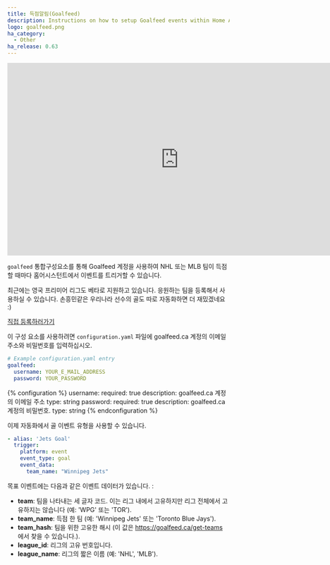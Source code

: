 ```yaml
---
title: 득점알림(Goalfeed)
description: Instructions on how to setup Goalfeed events within Home Assistant.
logo: goalfeed.png
ha_category:
  - Other
ha_release: 0.63
---
```


<div class='videoWrapper'>
<iframe width="776" height="437" src="https://www.youtube.com/embed/lp-hJwIQoKg" frameborder="0" allow="accelerometer; autoplay; encrypted-media; gyroscope; picture-in-picture" allowfullscreen></iframe>
</div>

`goalfeed` 통합구성요소를 통해 Goalfeed 계정을 사용하여 NHL 또는 MLB 팀이 득점할 때마다 홈어시스턴트에서 이벤트를 트리거할 수 있습니다.

최근에는 영국 프리미어 리그도 베타로 지원하고 있습니다. 응원하는 팀을 등록해서 사용하실 수 있습니다. 
손흥민같은 우리나라 선수의 골도 따로 자동화하면 더 재밌겠네요 :)

[직접 등록하러가기](https://goalfeed.ca/home-assistant)

이 구성 요소를 사용하려면 `configuration.yaml` 파일에 goalfeed.ca 계정의 이메일 주소와 비밀번호를 입력하십시오.

```yaml
# Example configuration.yaml entry
goalfeed:
  username: YOUR_E_MAIL_ADDRESS
  password: YOUR_PASSWORD
```

{% configuration %}
username:
  required: true
  description: goalfeed.ca 계정의 이메일 주소
  type: string
password:
  required: true
  description: goalfeed.ca 계정의 비밀번호.
  type: string
{% endconfiguration %}

이제 자동화에서 골 이벤트 유형을 사용할 수 있습니다.

```yaml
- alias: 'Jets Goal'
  trigger:
    platform: event
    event_type: goal
    event_data:
      team_name: "Winnipeg Jets"
```

목표 이벤트에는 다음과 같은 이벤트 데이터가 있습니다. :

- **team**: 팀을 나타내는 세 글자 코드. 이는 리그 내에서 고유하지만 리그 전체에서 고유하지는 않습니다 (예: 'WPG' 또는 'TOR').
- **team_name**: 득점 한 팀 (예: 'Winnipeg Jets' 또는 'Toronto Blue Jays').
- **team_hash**: 팀을 위한 고유한 해시 (이 값은 https://goalfeed.ca/get-teams 에서 찾을 수 있습니다.).
- **league_id**: 리그의 고유 번호입니다.
- **league_name**: 리그의 짧은 이름 (예: 'NHL', 'MLB').
